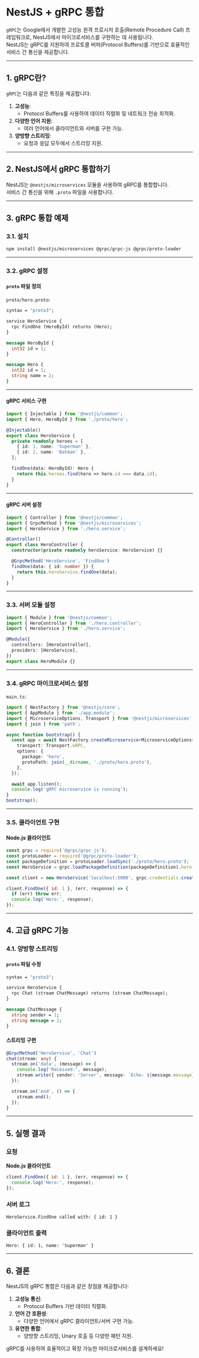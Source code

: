 
# NestJS + gRPC 통합

`gRPC`는 Google에서 개발한 고성능 원격 프로시저 호출(Remote Procedure Call) 프레임워크로, NestJS에서 마이크로서비스를 구현하는 데 사용됩니다.  
NestJS는 gRPC를 지원하여 프로토콜 버퍼(Protocol Buffers)를 기반으로 효율적인 서비스 간 통신을 제공합니다.

---

## 1. gRPC란?

`gRPC`는 다음과 같은 특징을 제공합니다:
1. **고성능**:
   - Protocol Buffers를 사용하여 데이터 직렬화 및 네트워크 전송 최적화.
2. **다양한 언어 지원**:
   - 여러 언어에서 클라이언트와 서버를 구현 가능.
3. **양방향 스트리밍**:
   - 요청과 응답 모두에서 스트리밍 지원.

---

## 2. NestJS에서 gRPC 통합하기

NestJS는 `@nestjs/microservices` 모듈을 사용하여 gRPC를 통합합니다.  
서비스 간 통신을 위해 `.proto` 파일을 사용합니다.

---

## 3. gRPC 통합 예제

### 3.1. 설치

```bash
npm install @nestjs/microservices @grpc/grpc-js @grpc/proto-loader
```

---

### 3.2. gRPC 설정

#### `proto` 파일 정의

`proto/hero.proto`:
```proto
syntax = "proto3";

service HeroService {
  rpc FindOne (HeroById) returns (Hero);
}

message HeroById {
  int32 id = 1;
}

message Hero {
  int32 id = 1;
  string name = 2;
}
```

---

#### gRPC 서비스 구현

```typescript
import { Injectable } from '@nestjs/common';
import { Hero, HeroById } from './proto/hero';

@Injectable()
export class HeroService {
  private readonly heroes = [
    { id: 1, name: 'Superman' },
    { id: 2, name: 'Batman' },
  ];

  findOne(data: HeroById): Hero {
    return this.heroes.find(hero => hero.id === data.id);
  }
}
```

---

#### gRPC 서버 설정

```typescript
import { Controller } from '@nestjs/common';
import { GrpcMethod } from '@nestjs/microservices';
import { HeroService } from './hero.service';

@Controller()
export class HeroController {
  constructor(private readonly heroService: HeroService) {}

  @GrpcMethod('HeroService', 'FindOne')
  findOne(data: { id: number }) {
    return this.heroService.findOne(data);
  }
}
```

---

### 3.3. 서버 모듈 설정

```typescript
import { Module } from '@nestjs/common';
import { HeroController } from './hero.controller';
import { HeroService } from './hero.service';

@Module({
  controllers: [HeroController],
  providers: [HeroService],
})
export class HeroModule {}
```

---

### 3.4. gRPC 마이크로서비스 설정

`main.ts`:
```typescript
import { NestFactory } from '@nestjs/core';
import { AppModule } from './app.module';
import { MicroserviceOptions, Transport } from '@nestjs/microservices';
import { join } from 'path';

async function bootstrap() {
  const app = await NestFactory.createMicroservice<MicroserviceOptions>(AppModule, {
    transport: Transport.GRPC,
    options: {
      package: 'hero',
      protoPath: join(__dirname, './proto/hero.proto'),
    },
  });

  await app.listen();
  console.log('gRPC microservice is running');
}
bootstrap();
```

---

### 3.5. 클라이언트 구현

#### Node.js 클라이언트

```javascript
const grpc = require('@grpc/grpc-js');
const protoLoader = require('@grpc/proto-loader');
const packageDefinition = protoLoader.loadSync('./proto/hero.proto');
const HeroService = grpc.loadPackageDefinition(packageDefinition).hero.HeroService;

const client = new HeroService('localhost:5000', grpc.credentials.createInsecure());

client.FindOne({ id: 1 }, (err, response) => {
  if (err) throw err;
  console.log('Hero:', response);
});
```

---

## 4. 고급 gRPC 기능

### 4.1. 양방향 스트리밍

#### `proto` 파일 수정

```proto
syntax = "proto3";

service HeroService {
  rpc Chat (stream ChatMessage) returns (stream ChatMessage);
}

message ChatMessage {
  string sender = 1;
  string message = 2;
}
```

#### 스트리밍 구현  

```typescript
@GrpcMethod('HeroService', 'Chat')
chat(stream: any) {
  stream.on('data', (message) => {
    console.log('Received:', message);
    stream.write({ sender: 'Server', message: `Echo: ${message.message}` });
  });

  stream.on('end', () => {
    stream.end();
  });
}
```

---

## 5. 실행 결과

### 요청

**Node.js 클라이언트**
```javascript
client.FindOne({ id: 1 }, (err, response) => {
  console.log('Hero:', response);
});
```

### 서버 로그

```
HeroService.FindOne called with: { id: 1 }
```

### 클라이언트 출력

```
Hero: { id: 1, name: 'Superman' }
```

---

## 6. 결론

NestJS의 gRPC 통합은 다음과 같은 장점을 제공합니다:
1. **고성능 통신**:
   - Protocol Buffers 기반 데이터 직렬화.
2. **언어 간 호환성**:
   - 다양한 언어에서 gRPC 클라이언트/서버 구현 가능.
3. **유연한 통합**:
   - 양방향 스트리밍, Unary 호출 등 다양한 패턴 지원.

gRPC를 사용하여 효율적이고 확장 가능한 마이크로서비스를 설계하세요!
